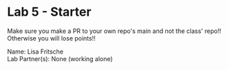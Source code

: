 # Lab 5 - Starter
Make sure you make a PR to your own repo's main and not the class' repo!! Otherwise you will lose points!!

Name: Lisa Fritsche  
Lab Partner(s): None (working alone)
